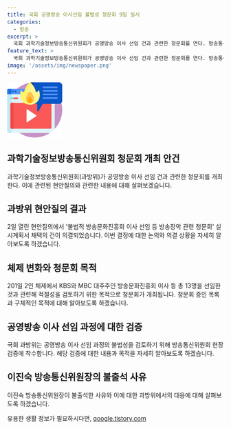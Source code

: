 ```yaml
---
title: 국회 공영방송 이사선임 불법성 청문회 9일 실시
categories:
  - 방송
excerpt: >
  국회 과학기술정보방송통신위원회가 공영방송 이사 선임 건과 관련한 청문회를 연다. 방송통신위원회 이진숙 위원장과 김태규 부위원장의 선임 과정의 적절성을 검토하기 위한 목적이며, 6일에는 해당 현장을 검증할 예정이다. 이에 대한 이진숙 위원장의 불출석과 건강 이상 이유에 대한 논란도 불거지고 있다. (총 글자 수: 150)
feature_text: >
  국회 과학기술정보방송통신위원회가 공영방송 이사 선임 건과 관련한 청문회를 연다. 방송통신위원회 이진숙 위원장과 김태규 부위원장의 선임 과정의 적절성을 검토하기 위한 목적이며, 6일에는 해당 현장을 검증할 예정이다. 이에 대한 이진숙 위원장의 불출석과 건강 이상 이유에 대한 논란도 불거지고 있다. (총 글자 수: 150)
image: '/assets/img/newspaper.png'
---
```


<p><img src="/assets/img/news.png" alt="rentncar 속보" /></p>

<h2 data-ke-size="size26">과학기술정보방송통신위원회 청문회 개최 안건</h2>

<p data-ke-size="size16">과학기술정보방송통신위원회(과방위)가 공영방송 이사 선임 건과 관련한 청문회를 개최한다. 이에 관련된 현안질의와 관련한 내용에 대해 살펴보겠습니다.</p>

<h2 data-ke-size="size26">과방위 현안질의 결과</h2>

<p data-ke-size="size16">2일 열린 현안질의에서 '불법적 방송문화진흥회 이사 선임 등 방송장악 관련 청문회' 실시계획서 채택의 건이 의결되었습니다. 이번 결정에 대한 논의와 의결 상황을 자세히 알아보도록 하겠습니다.</p>

<h2 data-ke-size="size26">체제 변화와 청문회 목적</h2>

<p data-ke-size="size16">201일 2인 체제에서 KBS와 MBC 대주주인 방송문화진흥회 이사 등 총 13명을 선임한 것과 관련해 적절성을 검토하기 위한 목적으로 청문회가 개최됩니다. 청문회 증인 목록과 구체적인 목적에 대해 알아보도록 하겠습니다.</p>

<h2 data-ke-size="size26">공영방송 이사 선임 과정에 대한 검증</h2>

<p data-ke-size="size16">국회 과방위는 공영방송 이사 선임 과정의 불법성을 검토하기 위해 방송통신위원회 현장 검증에 착수합니다. 해당 검증에 대한 내용과 목적을 자세히 알아보도록 하겠습니다.</p>

<h2 data-ke-size="size26">이진숙 방송통신위원장의 불출석 사유</h2>

<p data-ke-size="size16">이진숙 방송통신위원장이 불출석한 사유와 이에 대한 과방위에서의 대응에 대해 살펴보도록 하겠습니다.</p>
유용한 생활 정보가 필요하시다면, <a href="https://qoogle.tistory.com" rel="dofollow">qoogle.tistory.com</a>


